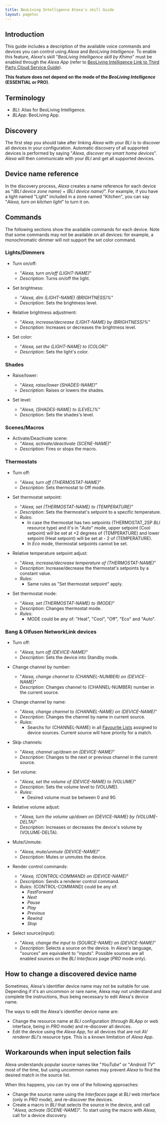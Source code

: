 ```yaml
---
title: BeoLiving Intelligence Alexa's skill Guide
layout: pagetoc
---
```


## Introduction

This guide includes a description of the available voice commands and devices you can control using _Alexa_ and _BeoLiving Intelligence_. To enable this feature, _Alexa_'s skill "_BeoLiving Intelligence skill by Khimo_" must be enabled through the _Alexa App_ (refer to [BeoLiving Intelligence Link to Third Party Cloud Service Guide](bli-link-third-party-service.md)). 

**This feature does not depend on the mode of the _BeoLiving Intelligence_ (ESSENTIAL or PRO)**.
 
## Terminology

+ _BLI_: Alias for BeoLiving Intelligence.
+ _BLApp_: BeoLiving App.

## Discovery

The first step you should take after linking _Alexa_ with your _BLI_ is to discover all devices in your configuration. Automatic discovery of all supported devices is performed by saying "_Alexa, discover my smart home devices_". _Alexa_ will then communicate with your _BLI_ and get all supported devices. 

## Device name reference

In the discovery process, _Alexa_ creates a name reference for each device as "_(BLI device zone name)_ \+ _(BLI device name)_".
For example, if you have a light named "Light" included in a zone named "Kitchen", you can say "_Alexa, turn on kitchen light_" to turn it on.

## Commands

The following sections show the available commands for each device. Note that some commands may not be available on all devices: for example, a monochromatic dimmer will not support the set color command.

### Lights/Dimmers

+ Turn on/off: 
  + "_Alexa, turn on/off (LIGHT-NAME)_"
  + _Description_: Turns on/off the light.

+ Set brightness: 
  + "_Alexa, dim (LIGHT-NAME) (BRIGHTNESS)%_"
  + _Description_: Sets the brightness level.

+ Relative brightness adjustment: 
  + "_Alexa, increase/decrease (LIGHT-NAME) by (BRIGHTNESS)%_"
  + _Description_: Increases or decreases the brightness level.

+ Set color: 
  + "_Alexa, set the (LIGHT-NAME) to (COLOR)_"
  + _Description_: Sets the light's color.

### Shades

+ Raise/lower: 
  + "_Alexa, raise/lower (SHADES-NAME)_"
  + _Description_: Raises or lowers the shades.

+ Set level: 
  + "_Alexa, (SHADES-NAME) to (LEVEL)%_"
  + _Description_: Sets the shades's level.

### Scenes/Macros

+ Activate/Deactivate scene:
  + "_Alexa, activate/deactivate (SCENE-NAME)_"
  + _Description_: Fires or stops the macro.

### Thermostats

+ Turn off: 
  + "_Alexa, turn off (THERMOSTAT-NAME)_"
  + _Description_: Sets thermostat to Off mode.

+ Set thermostat setpoint:
  + "_Alexa, set (THERMOSTAT-NAME) to (TEMPERATURE)_"
  + _Description_: Sets the thermostat's setpoint to a specific temperature.
  + _Rules_:
    + In case the thermostat has two setpoints (THERMOSTAT\_2SP _BLI_ resource type) and it's in "_Auto_" mode, upper setpoint (Cool setpoint) will be set at +2 degrees of (TEMPERATURE) and lower setpoint (Heat setpoint) will be set at - 2 of (TEMPERATURE). 
    + In _Eco_ mode, thermostat setpoints cannot be set.

+ Relative temperature setpoint adjust:
  + "_Alexa, increase/decrease temperature of (THERMOSTAT-NAME)_"
  + _Description_: Increase/decrease the thermostat's setpoints by a constant value.
  + _Rules_:
    + Same rules as "Set thermostat setpoint" apply.

+ Set thermostat mode:
  + "_Alexa, set (THERMOSTAT-NAME) to (MODE)_"
  + _Description_: Changes thermostat mode.
  + _Rules_:
    + MODE could be any of: "Heat", "Cool", "Off", "Eco" and "Auto".

### Bang & Olfusen NetworkLink devices 

+ Turn off: 
  + "_Alexa, turn off (DEVICE-NAME)_"
  + _Description_: Sets the device into Standby mode.

+ Change channel by number:
  + "_Alexa, change channel to (CHANNEL-NUMBER) on (DEVICE-NAME)_"
  + _Description_: Changes channel to (CHANNEL-NUMBER) number in the current source.

+ Change channel by name:
  + "_Alexa, change channel to (CHANNEL-NAME) on (DEVICE-NAME)_"
  + _Description_: Changes the channel by name in current source.
  + _Rules_:
    + Searchs for (CHANNEL-NAME) in all [Favourite Lists](bli-pro-user-guide.html#fav-list) assigned to device sources. Current source will have priority for a match.

+ Skip channels:
  + "_Alexa, channel up/down on (DEVICE-NAME)_"
  + _Description_: Changes to the next or previous channel in the current source.
  
+ Set volume:
  + "_Alexa, set the volume of (DEVICE-NAME) to (VOLUME)_"
  + _Description_: Sets the volume level to (VOLUME).
  + _Rules_:
    + Desired volume must be between 0 and 90.

+ Relative volume adjust:
  + "_Alexa, turn the volume up/down on (DEVICE-NAME) by (VOLUME-DELTA)_"
  + _Description_: Increases or decreases the device's volume by (VOLUME-DELTA).

+ Mute/Unmute:
  + "_Alexa, mute/unmute (DEVICE-NAME)_"
  + _Description_: Mutes or unmutes the device.

+ Render control commands:
  + "_Alexa, (CONTROL-COMMAND) on (DEVICE-NAME)_"
  + _Description_: Sends a renderer control command.
  + _Rules_: (CONTROL-COMMAND) could be any of:
    + _FastForward_
    + _Next_
    + _Pause_
    + _Play_
    + _Previous_
    + _Rewind_
    + _Stop_

+ Select source(input):
  + "_Alexa, change the input to (SOURCE-NAME) on (DEVICE-NAME)_"
  + _Description_: Selects a source on the device. In _Alexa's_ language, "sources" are equivalent to "inputs". Possible sources are all enabled sources on the _BLI_ _Interfaces_ page (_PRO_ mode only).

## How to change a discovered device name

Sometimes, Alexa's identifier device name may not be suitable for use. Depending if it's an uncommon or rare name, Alexa may not understand and complete the instructions, thus being necessary to edit Alexa's device name.

The ways to edit the Alexa's identifier device name are:
  + Change the resource name at _BLI_ configuration (through _BLApp_ or web interface, being in _PRO_ mode) and re-discover all devices.
  + Edit the device using the _Alexa App_, for all devices that are not _AV renderer_ _BLI's_ resource type. This is a known limitation of _Alexa App_.  
  
## Workarounds when input selection fails

Alexa understands popular source names like "_YouTube_" or "_Android TV_" most of the time, but using uncommon names may prevent _Alexa_ to find the desired match in the source list.

When this happens, you can try one of the following approaches:

+ Change the source name using the _Interfaces_ page at _BLI_ web interface (only in _PRO_ mode), and re-discover the devices.
+ Create a macro in _BLI_ that selects the source in the device, and call "_Alexa, activate (SCENE-NAME)_". To start using the macro with _Alexa_, 
call for a device discovery.
